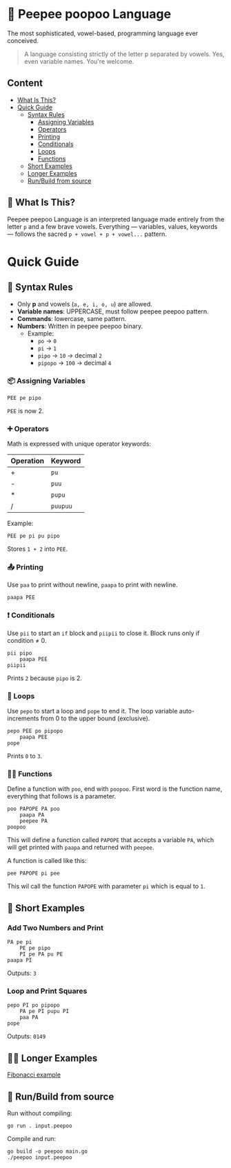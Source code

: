 # 💩 Peepee poopoo Language

The most sophisticated, vowel-based, programming language ever conceived.

> A language consisting strictly of the letter p separated by vowels. Yes, even variable names. You're welcome.
## Content

- [What Is This?](#🚽-what-is-this)
- [Quick Guide](#quick-guide)
    - [Syntax Rules](#📝-syntax-rules)
        - [Assigning Variables](#📦-assigning-variables)
        - [Operators](#➕-operators)
        - [Printing](#📤-printing)
        - [Conditionals](#❗-conditionals)
        - [Loops](#🔁-loops)
        - [Functions](#🧙‍♂️-functions)
    - [Short Examples](#🧠-short-examples)
    - [Longer Examples](#🧠🧠-longer-examples)
    - [Run/Build from source](#🏃-runbuild-from-source)



## 🚽 What Is This?

Peepee peepoo Language is an interpreted language made entirely from the letter `p` and a few brave vowels. Everything — variables, values, keywords — follows the sacred `p + vowel + p + vowel...` pattern.


# Quick Guide

## 📝 Syntax Rules

- Only **p** and vowels (`a, e, i, o, u`) are allowed.
- **Variable names**: UPPERCASE, must follow peepee peepoo pattern.
- **Commands**: lowercase, same pattern.
- **Numbers**: Written in peepee peepoo binary.  
  - Example:  
    - `po` → `0`  
    - `pi` → `1`  
    - `pipo` → `10` → decimal `2`  
    - `pipopo` → `100` → decimal `4`


### 📦 Assigning Variables

```
PEE pe pipo
```

`PEE` is now 2.


### ➕ Operators

Math is expressed with unique operator keywords:

| Operation | Keyword   |
|-----------|-----------|
| +         | `pu`      |
| -         | `puu`     |
| *         | `pupu`    |
| /         | `puupuu`  |

Example:
```
PEE pe pi pu pipo
```

Stores `1 + 2` into `PEE`.


### 📤 Printing

Use `paa` to print without newline, `paapa` to print with newline.

```
paapa PEE
```

### ❗ Conditionals

Use `pii` to start an `if` block and `piipii` to close it. Block runs only if condition ≠ 0.

```
pii pipo
    paapa PEE
piipii
```

Prints `2` because `pipo` is 2.

### 🔁 Loops

Use `pepo` to start a loop and `pope` to end it. The loop variable auto-increments from 0 to the upper bound (exclusive).

```
pepo PEE po pipopo
    paapa PEE
pope
```

Prints `0` to `3`.


### 🧙‍♂️ Functions

Define a function with `poo`, end with `poopoo`. First word is the function name, everything that follows is a parameter.

```
poo PAPOPE PA poo
    paapa PA
    peepee PA
poopoo
```
This will define a function called `PAPOPE` that accepts a variable `PA`, which will get printed with `paapa` and returned with `peepee`.

A function is called like this:
```
pee PAPOPE pi pee
```
This wil call the function `PAPOPE` with parameter `pi` which is equal to `1`.


## 🧠 Short Examples

### Add Two Numbers and Print

```
PA pe pi
    PE pe pipo
    PI pe PA pu PE
paapa PI
```
Outputs: `3`
### Loop and Print Squares

```
pepo PI po pipopo
    PA pe PI pupu PI
    paa PA
pope
```

Outputs: `0149`

## 🧠🧠 Longer Examples

[Fibonacci example](./examples/fibonacci.poopoo)

## 🏃 Run/Build from source

Run without compiling:
```
go run . input.peepoo
```

Compile and run:
```
go build -o peepoo main.go
./peepoo input.peepoo
```